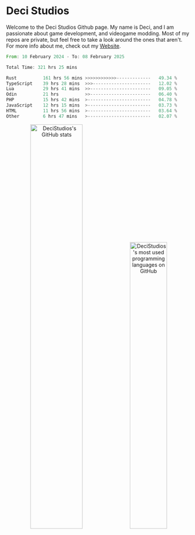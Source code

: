 # Deci Studios
Welcome to the Deci Studios Github page. My name is Deci, and I am passionate about game development, and videogame modding. Most of my repos are private, but feel free to take a look around the ones that aren't.
For more info about me, check out my <a href="https://decidev.co.uk" target="_blank">Website</a>.
<!--START_SECTION:waka-->

```rust
From: 10 February 2024 - To: 08 February 2025

Total Time: 321 hrs 25 mins

Rust          161 hrs 56 mins >>>>>>>>>>>>-------------   49.34 %
TypeScript    39 hrs 28 mins  >>>----------------------   12.02 %
Lua           29 hrs 41 mins  >>-----------------------   09.05 %
Odin          21 hrs          >>-----------------------   06.40 %
PHP           15 hrs 42 mins  >------------------------   04.78 %
JavaScript    12 hrs 15 mins  >------------------------   03.73 %
HTML          11 hrs 56 mins  >------------------------   03.64 %
Other         6 hrs 47 mins   >------------------------   02.07 %
```

<!--END_SECTION:waka-->
<p align="center">
  <a href="https://github.com/anuraghazra/github-readme-stats" target="_blank"><img src="https://github-readme-stats.vercel.app/api?username=decistudios&show_icons=true&count_private=true&theme=omni&hide_border=true" alt="DeciStudios's GitHub stats" width="53.1%" /></a>
  <a href="https://github.com/anuraghazra/github-readme-stats" target="_blank"><img width="44.7%" src="https://github-readme-stats.vercel.app/api/top-langs/?username=decistudios&theme=omni&layout=compact&hide_border=true&langs_count=6" alt="DeciStudios's most used programming languages on GitHub" /></a>
</p>


